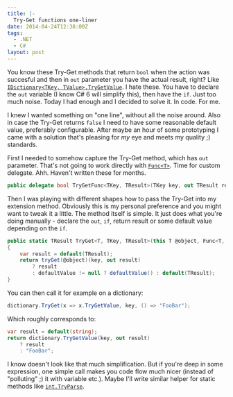 ```yaml
---
title: |-
  Try-Get functions one-liner
date: 2014-04-24T12:38:00Z
tags:
  - .NET
  - C#
layout: post
---
```

You know these Try-Get methods that return `bool` when the action was succesful and then in `out` parameter you have the actual result, right? Like [`IDictionary<TKey, TValue>.TryGetValue`][1]. I hate these. You have to declare the `out` variable (I know C# 6 will simplify this), then have the `if`. Just too much noise. Today I had enough and I decided to solve it. In code. For me.

<!-- excerpt -->

I knew I wanted something on "one line", without all the noise around. Also in case the Try-Get returns `false` I need to have some reasonable default value, preferably configurable. After maybe an hour of some prototyping I came with a solution that's pleasing for _my_ eye and meets my quality ;) standards.

First I needed to somehow capture the Try-Get method, which has `out` parameter. That's not going to work directly with [`Func<T>`][2]. Time for custom delegate. Ahh. Haven't written these for months.

```csharp
public delegate bool TryGetFunc<TKey, TResult>(TKey key, out TResult result);
```

Then I was playing with different shapes how to pass the Try-Get into my extension method. Obviously this is my personal preference and you might want to tweak it a little. The method itself is simple. It just does what you're doing manually - declare the `out`, `if`, return result or some default value depending on the `if`.

```csharp
public static TResult TryGet<T, TKey, TResult>(this T @object, Func<T, TryGetFunc<TKey, TResult>> tryGet, TKey key, Func<TResult> defaultValue = null)
{
	var result = default(TResult);
	return tryGet(@object)(key, out result)
		? result
		: defaultValue != null ? defaultValue() : default(TResult);
}
```

You can then call it for example on a dictionary:

```csharp
dictionary.TryGet(x => x.TryGetValue, key, () => "FooBar");
```

Which roughly corresponds to:

```csharp
var result = default(string);
return dictionary.TryGetValue(key, out result)
	? result
	: "FooBar";
```

I know doesn't look like that much simplification. But if you're deep in some expression, one simple call makes you code flow much nicer (instead of "polluting" ;) it with variable etc.). Maybe I'll write similar helper for static methods like [`int.TryParse`][3].

[1]: http://msdn.microsoft.com/en-us/library/bb299639(v=vs.110).aspx
[2]: http://msdn.microsoft.com/en-us/library/bb534960(v=vs.110).aspx
[3]: http://msdn.microsoft.com/en-us/library/f02979c7(v=vs.110).aspx